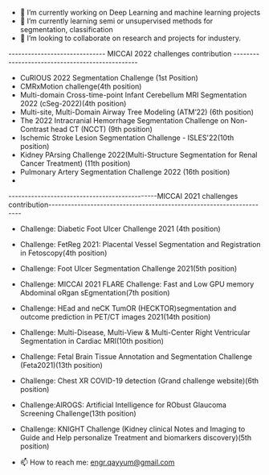 
- 🔭 I’m currently working on Deep Learning and machine learning projects
- 🌱 I’m currently learning semi or unsupervised methods for segmentation, classification
- 👯 I’m looking to collaborate on research and projects for industery.

------------------------------ MICCAI 2022 challenges contribution ------------------------------------------------
- CuRIOUS 2022 Segmentation Challenge (1st Position)
- CMRxMotion challenge(4th position)
- Multi-domain Cross-time-point Infant Cerebellum MRI Segmentation 2022 (cSeg-2022)(4th position)
- Multi-site, Multi-Domain Airway Tree Modeling (ATM’22) (6th position)
- The 2022 Intracranial Hemorrhage Segmentation Challenge on Non-Contrast head CT (NCCT) (9th position)
- Ischemic Stroke Lesion Segmentation Challenge - ISLES'22(10th position)
- Kidney PArsing Challenge 2022(Multi-Structure Segmentation for Renal Cancer Treatment) (11th position)
- Pulmonary Artery Segmentation Challenge 2022 (16th position)
- 
----------------------------------------------MICCAI 2021 challenges contribution---------------------------------------------------------------------
- Challenge: Diabetic Foot Ulcer Challenge 2021 (4th position)
- Challenge: FetReg 2021: Placental Vessel Segmentation and Registration in Fetoscopy(4th position)
- Challenge: Foot Ulcer Segmentation Challenge 2021(5th position)
- Challenge: MICCAI 2021 FLARE Challenge: Fast and Low GPU memory Abdominal oRgan sEgmentation(7th position)
- Challenge: HEad and neCK TumOR (HECKTOR)segmentation and outcome prediction in PET/CT images 2021(14th position)
- Challenge: Multi-Disease, Multi-View & Multi-Center Right Ventricular Segmentation in Cardiac MRI(10th position)
- Challenge: Fetal Brain Tissue Annotation and Segmentation Challenge (Feta2021)(13th position)
- Challenge: Chest XR COVID-19 detection (Grand challenge website)(6th position)
- Challenge:AIROGS: Artificial Intelligence for RObust Glaucoma Screening Challenge(13th position)
- Challenge: KNIGHT Challenge (Kidney clinical Notes and Imaging to Guide and Help personalize Treatment and biomarkers discovery)(5th position)

- 📫 How to reach me: engr.qayyum@gmail.com
